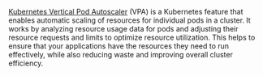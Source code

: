 [Kubernetes Vertical Pod Autoscaler](https://github.com/kubernetes/autoscaler/tree/master/vertical-pod-autoscaler) (VPA) is a Kubernetes feature that enables automatic scaling of resources for individual pods in a cluster. It works by analyzing resource usage data for pods and adjusting their resource requests and limits to optimize resource utilization. This helps to ensure that your applications have the resources they need to run effectively, while also reducing waste and improving overall cluster efficiency.